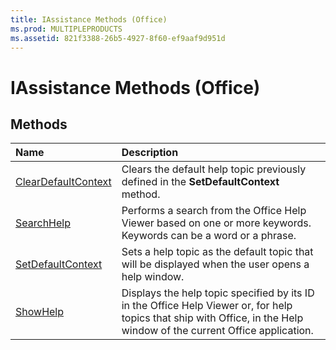 ```yaml
---
title: IAssistance Methods (Office)
ms.prod: MULTIPLEPRODUCTS
ms.assetid: 821f3388-26b5-4927-8f60-ef9aaf9d951d
---
```



# IAssistance Methods (Office)

## Methods



|**Name**|**Description**|
|:-----|:-----|
|[ClearDefaultContext](iassistance-cleardefaultcontext-method-office.md)|Clears the default help topic previously defined in the  **SetDefaultContext** method.|
|[SearchHelp](iassistance-searchhelp-method-office.md)|Performs a search from the Office Help Viewer based on one or more keywords. Keywords can be a word or a phrase.|
|[SetDefaultContext](iassistance-setdefaultcontext-method-office.md)|Sets a help topic as the default topic that will be displayed when the user opens a help window.|
|[ShowHelp](iassistance-showhelp-method-office.md)|Displays the help topic specified by its ID in the Office Help Viewer or, for help topics that ship with Office, in the Help window of the current Office application.|


